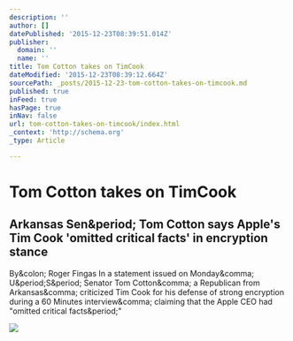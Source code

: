 ```yaml
---
description: ''
author: []
datePublished: '2015-12-23T08:39:51.014Z'
publisher:
  domain: ''
  name: ''
title: Tom Cotton takes on TimCook
dateModified: '2015-12-23T08:39:12.664Z'
sourcePath: _posts/2015-12-23-tom-cotton-takes-on-timcook.md
published: true
inFeed: true
hasPage: true
inNav: false
url: tom-cotton-takes-on-timcook/index.html
_context: 'http://schema.org'
_type: Article

---
```

# Tom Cotton takes on TimCook

<article style=""><h1>Arkansas Sen&amp;period; Tom Cotton says Apple's Tim Cook 'omitted critical facts' in encryption stance</h1><p>By&amp;colon; Roger Fingas In a statement issued on Monday&amp;comma; U&amp;period;S&amp;period; Senator Tom Cotton&amp;comma; a Republican from Arkansas&amp;comma; criticized Tim Cook for his defense of strong encryption during a 60 Minutes interview&amp;comma; claiming that the Apple CEO had "omitted critical facts&amp;period;"</p><img src="http://photos.appleinsider.com/gallery/15334-11568-tomcotton-hypocrite-l.jpg" /></article>